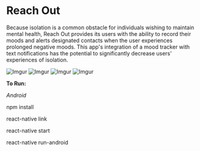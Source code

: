 
# Reach Out

Because isolation is a common obstacle for individuals wishing to maintain mental health, Reach Out provides its users with the ability to record their moods and alerts designated contacts when the user experiences prolonged negative moods. This app's integration of a mood tracker with text notifications has the potential to significantly decrease users' experiences of isolation.

![Imgur](https://i.imgur.com/yj2FG6l.jpg?1)
![Imgur](https://i.imgur.com/lB6OJGK.jpg)
![Imgur](https://i.imgur.com/0melAvN.jpg)
![Imgur](https://i.imgur.com/LPqd8QV.jpg)

**To Run:**

_Android_

npm install

react-native link

react-native start

react-native run-android
